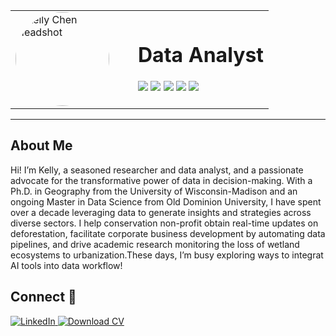 <table>
  <tr>
    <td width="180">
      <img src="https://raw.githubusercontent.com/kellychenDS/kellychen.github.io/bcbe888bf9afb4722e6a7ef2412ca80e90fc27b5/photo.jpg" 
           alt="Kelly Chen Headshot" width="150" style="border-radius:50%">
    </td>
    <td>
      <h1>Data Analyst</h1>
      <p>
        <img src="https://img.shields.io/badge/-Python-3776AB?style=flat&logo=python&logoColor=white">
        <img src="https://img.shields.io/badge/-SQL-4479A1?style=flat&logo=sql&logoColor=white">
        <img src="https://img.shields.io/badge/-Excel-217346?style=flat&logo=microsoft-excel&logoColor=white">
        <img src="https://img.shields.io/badge/-Google_Sheets-34A853?style=flat&logo=google-sheets&logoColor=white">
        <img src="https://img.shields.io/badge/-QGIS-589632?style=flat&logo=qgis&logoColor=white">
      </p>
    </td>
  </tr>
</table>

---

## About Me  
Hi! I’m Kelly, a seasoned researcher and data analyst, and a passionate advocate for the transformative power of data in decision-making. With a Ph.D. in Geography from the University of Wisconsin-Madison and an ongoing Master in Data Science from Old Dominion University, I have spent over a decade leveraging data to generate insights and strategies across diverse sectors. I help conservation non-profit obtain real-time updates on deforestation, facilitate corporate business development by automating data pipelines, and drive academic research monitoring the loss of wetland ecosystems to urbanization.These days, I’m busy exploring ways to integrat AI tools into data workflow!

## Connect 🤝  
<p>
  <a href="https://www.linkedin.com/in/kelly-wanjing-chen-ph-d-36464038/">
    <img src="https://img.shields.io/badge/-LinkedIn-0A66C2?style=flat&logo=linkedin&logoColor=white" alt="LinkedIn">
  </a>
  <a href="./chen-cv.pdf">
    <img src="https://img.shields.io/badge/-Download_CV-6f42c1?style=flat&logo=adobe-acrobat&logoColor=white" alt="Download CV">
  </a>
</p>
